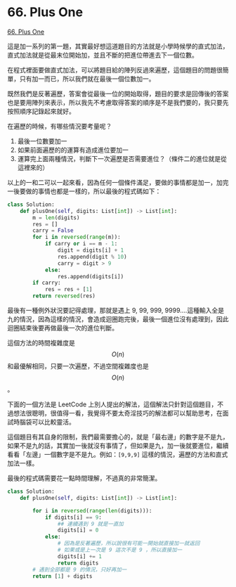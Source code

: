 # 66. Plus One

[66. Plus One](https://leetcode.com/problems/plus-one/)

這是加一系列的第一題，其實最好想這道題目的方法就是小學時候學的直式加法，直式加法就是從最末位開始加，並且不斷的把進位帶進去下一個位數。

在程式裡面要做直式加法，可以將題目給的陣列反過來遍歷，這個題目的問題很簡單，只有加一而已，所以我們就在最後一個位數加一。

既然我們是反著遍歷，答案會從最後一位的開始取得，題目的要求是回傳後的答案也是要用陣列來表示，所以我先不考慮取得答案的順序是不是我們要的，我只要先按照順序記錄起來就好。

在遍歷的時候，有哪些情況要考量呢？

1. 最後一位數要加一
2. 如果前面遍歷的的運算有造成進位要加一
3. 運算完上面兩種情況，判斷下一次遍歷是否需要進位？（條件二的進位就是從這裡來的）

以上的一和二可以一起來看，因為任何一個條件滿足，要做的事情都是加一，加完一後要做的事情也都是一樣的，所以最後的程式碼如下：

```python
class Solution:
    def plusOne(self, digits: List[int]) -> List[int]:
        m = len(digits)
        res = []
        carry = False
        for i in reversed(range(m)):
            if carry or i == m - 1:
                digit = digits[i] + 1
                res.append(digit % 10)    
                carry = digit > 9
            else:
                res.append(digits[i])
        if carry:
            res = res + [1]
        return reversed(res)
```

最後有一種例外狀況要記得處理，那就是遇上 9, 99, 999, 9999....這種輸入全是九的情況，因為這樣的情況，會造成迴圈跑完後，最後一個進位沒有處理到，因此迴圈結束後要再做最後一次的進位判斷。

這個方法的時間複雜度是 $$O(n)$$ 和最優解相同，只要一次遍歷，不過空間複雜度也是 $$O(n)$$ 。

下面的一個方法是 LeetCode 上別人提出的解法，這個解法只針對這個題目，不過想法很聰明，很值得一看，我覺得不要太奇淫技巧的解法都可以幫助思考，在面試時腦袋可以比較靈活。

這個題目有其自身的限制，我們最需要擔心的，就是「最右邊」的數字是不是九，如果不是九的話，其實加一後就沒有事情了，但如果是九，加一後就要進位，繼續看看「左邊」一個數字是不是九。例如：`[9,9,9]` 這樣的情況，遍歷的方法和直式加法一樣。

最後的程式碼需要花一點時間理解，不過真的非常簡潔。

```python
class Solution:
    def plusOne(self, digits: List[int]) -> List[int]:

        for i in reversed(range(len(digits))):
            if digits[i] == 9:
                ## 連續遇到 9 就是一直加
                digits[i] = 0
            else:
                # 因為是反著遍歷，所以說很有可能一開始就直接加一就返回
                # 如果或是上一次是 9 這次不是 9 ，所以直接加一
                digits[i] += 1
                return digits
        # 遇到全部都是 9 的情況，只好再加一
        return [1] + digits
```

